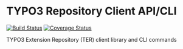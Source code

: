TYPO3 Repository Client API/CLI
===============================

[![Build Status](https://travis-ci.org/NamelessCoder/typo3-repository-client.svg?branch=master)](https://travis-ci.org/NamelessCoder/typo3-repository-client) [![Coverage Status](https://img.shields.io/coveralls/NamelessCoder/typo3-repository-client.svg)](https://coveralls.io/r/NamelessCoder/typo3-repository-client)

TYPO3 Extension Repository (TER) client library and CLI commands
